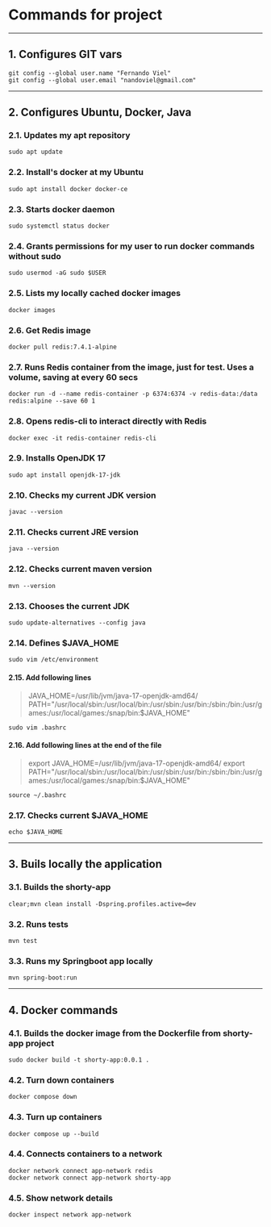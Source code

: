 # Commands for project 
---

## 1. Configures GIT vars
```
git config --global user.name "Fernando Viel"
git config --global user.email "nandoviel@gmail.com"
```
---
## 2. Configures Ubuntu, Docker, Java
### 2.1. Updates my apt repository
```
sudo apt update
```
### 2.2. Install's docker at my Ubuntu 
```
sudo apt install docker docker-ce
```

### 2.3. Starts docker daemon
```
sudo systemctl status docker
```

### 2.4. Grants permissions for my user to run docker commands without sudo
```
sudo usermod -aG sudo $USER
```

### 2.5. Lists my locally cached docker images
```
docker images
```

### 2.6. Get Redis image
```
docker pull redis:7.4.1-alpine
```
### 2.7. Runs Redis container from the image, just for test. Uses a volume, saving at every 60 secs
```
docker run -d --name redis-container -p 6374:6374 -v redis-data:/data redis:alpine --save 60 1
```
### 2.8. Opens redis-cli to interact directly with Redis
```
docker exec -it redis-container redis-cli
```
### 2.9. Installs OpenJDK 17
```
sudo apt install openjdk-17-jdk
```

### 2.10. Checks my current JDK version
```
javac --version
```

### 2.11. Checks current JRE version
```
java --version
```

### 2.12. Checks current maven version
```
mvn --version
```

### 2.13. Chooses the current JDK
```
sudo update-alternatives --config java
```

### 2.14. Defines $JAVA_HOME 
```
sudo vim /etc/environment
```
#### 2.15. Add following lines
> JAVA_HOME=/usr/lib/jvm/java-17-openjdk-amd64/
> PATH="/usr/local/sbin:/usr/local/bin:/usr/sbin:/usr/bin:/sbin:/bin:/usr/games:/usr/local/games:/snap/bin:$JAVA_HOME"

```
sudo vim .bashrc 
```
#### 2.16. Add following lines at the end of the file
> export JAVA_HOME=/usr/lib/jvm/java-17-openjdk-amd64/
> export PATH="/usr/local/sbin:/usr/local/bin:/usr/sbin:/usr/bin:/sbin:/bin:/usr/games:/usr/local/games:/snap/bin:$JAVA_HOME"
```
source ~/.bashrc
```

### 2.17. Checks current $JAVA_HOME
```
echo $JAVA_HOME
```
---

## 3. Buils locally the application

### 3.1. Builds the shorty-app
```
clear;mvn clean install -Dspring.profiles.active=dev
```

### 3.2. Runs tests
```
mvn test
```

### 3.3. Runs my Springboot app locally
```
mvn spring-boot:run
```

---
## 4. Docker commands  


###  4.1. Builds the docker image from the Dockerfile from shorty-app project
```
sudo docker build -t shorty-app:0.0.1 .
```

### 4.2. Turn down containers
```
docker compose down
```

### 4.3. Turn up containers
```
docker compose up --build
```
  
### 4.4. Connects containers to a network
```
docker network connect app-network redis
docker network connect app-network shorty-app
```

### 4.5. Show network details
```
docker inspect network app-network
```